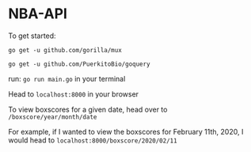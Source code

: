 # NBA-API

To get started:

`go get -u github.com/gorilla/mux`

`go get -u github.com/PuerkitoBio/goquery`

run: `go run main.go` in your terminal

Head to `localhost:8000` in your browser

To view boxscores for a given date, head over to `/boxscore/year/month/date`

For example, if I wanted to view the boxscores for February 11th, 2020, I would head to `localhost:8000/boxscore/2020/02/11`

